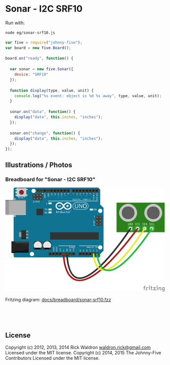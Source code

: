 <!--remove-start-->

# Sonar - I2C SRF10





Run with:
```bash
node eg/sonar-srf10.js
```

<!--remove-end-->

```javascript
var five = require("johnny-five");
var board = new five.Board();

board.on("ready", function() {

  var sonar = new five.Sonar({
    device: "SRF10"
  });

  function display(type, value, unit) {
    console.log("%s event: object is %d %s away", type, value, unit);
  }

  sonar.on("data", function() {
    display("data", this.inches, "inches");
  });

  sonar.on("change", function() {
    display("data", this.inches, "inches");
  });
});

```


## Illustrations / Photos


### Breadboard for "Sonar - I2C SRF10"



![docs/breadboard/sonar-srf10.png](breadboard/sonar-srf10.png)<br>

Fritzing diagram: [docs/breadboard/sonar-srf10.fzz](breadboard/sonar-srf10.fzz)

&nbsp;





&nbsp;

<!--remove-start-->

## License
Copyright (c) 2012, 2013, 2014 Rick Waldron <waldron.rick@gmail.com>
Licensed under the MIT license.
Copyright (c) 2014, 2015 The Johnny-Five Contributors
Licensed under the MIT license.

<!--remove-end-->
